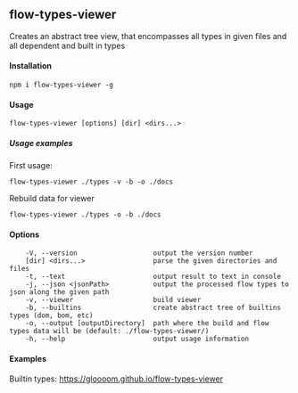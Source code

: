 ## flow-types-viewer

Creates an abstract tree view, that encompasses all types in given files and all dependent and built in types

#### Installation
```
npm i flow-types-viewer -g
```

#### Usage
```
flow-types-viewer [options] [dir] <dirs...>
```

##### Usage examples
First usage:
```
flow-types-viewer ./types -v -b -o ./docs
```
Rebuild data for viewer
```
flow-types-viewer ./types -o -b ./docs
```

#### Options
```
    -V, --version                   output the version number
    [dir] <dirs...>                 parse the given directories and files
    -t, --text                      output result to text in console
    -j, --json <jsonPath>           output the processed flow types to json along the given path
    -v, --viewer                    build viewer
    -b, --builtins                  create abstract tree of builtins types (dom, bom, etc)
    -o, --output [outputDirectory]  path where the build and flow types data will be (default: ./flow-types-viewer/)
    -h, --help                      output usage information
```

#### Examples

Builtin types: https://gloooom.github.io/flow-types-viewer
